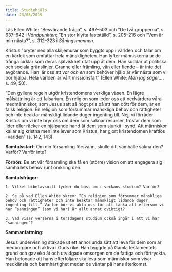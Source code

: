 ```yaml
---
title: Studiehjälp 
date: 23/08/2019
---
```


Läs Ellen White: ”Besvärande fråga”, s. 497–503 och ”De två grupperna”, s. 637–642 i _Vändpunkten_; ”En stor klyfta fastställd”, s. 205–216 och ”Vem är min nästa?”, s. 312–323 i _Såningsmannen_.

Kristus ”bryter ned alla skiljemurar som byggts upp i världen och talar om en kärlek som omfattar hela mänskligheten. Han lyfter människorna ur de trånga cirklar som deras själviskhet ritat upp åt dem. Han suddar ut politiska och sociala gränslinjer. Granne eller främling, vän eller fiende – är inte det avgörande. Han lär oss att _var och en_ som behöver hjälp är vår nästa som vi bör hjälpa. Hela världen är vårt missionsfält” (Ellen White: _Men jag säger…_, s. 49, 50).

”Den gyllene regeln utgör kristendomens verkliga väsen. En lägre målsättning är ett falsarium. En religion som leder oss att nedvärdera våra medmänniskor, som Jesus satt så högt pris på att han dött för dem, är en falsk religion. En religion som försummar mänskliga behov och rättigheter och inte beaktar mänskligt lidande duger ingenting till. Nej, vi förråder Kristus om vi inte bryr oss om dem som saknar resurser, tröstar dem som lider eller räcker en hjälpande hand åt dem som sjunkit i synd. Att människor kallar sig kristna men inte lever som Kristus, har gjort kristendomen kraftlös i världen” (s. 142, 143).

**Samtalsstart:** Om din församling försvann, skulle ditt samhälle sakna den? Varför? Varför inte?

**Förbön:** Be att vår församling ska få en (större) vision om att engagera sig i samhällets behov runt omkring den.

**Samtalsfrågor:**

`1. Vilket bibelavsnitt tycker du bäst om i veckans studium? Varför?`

`2. Se på vad Ellen White skrev: ”En religion som försummar mänskliga behov och rättigheter och inte beaktar mänskligt lidande duger ingenting till.” Varför bör vi akta oss för att tänka att eftersom vi har ”sanningen” (som vi har) är allt annat oviktigt?`

`3. Vad visar verserna i torsdagens studium också ingår i att vi har ”sanningen”?`

**Sammanfattning:**

Jesus undervisning stakade ut ett annorlunda sätt att leva för dem som är medborgare och aktiva i Guds rike. Han byggde på Gamla testamentets grund och gav eko åt och utvidgade omsorgen om de fattiga och förtryckta. Han betonade att hans efterföljare ska leva som människor som visar medkänsla och barmhärtighet medan de väntar på hans återkomst.